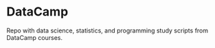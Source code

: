 # DataCamp
Repo with data science, statistics, and programming study scripts from DataCamp courses.
